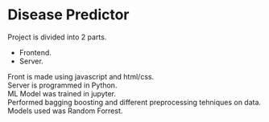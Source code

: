 # Disease Predictor

Project is divided into 2 parts.
* Frontend.
* Server.

Front is made using javascript and html/css.  
Server is programmed in Python.   
ML Model was trained in jupyter.  
Performed bagging boosting and different preprocessing tehniques on data.  
Models used was Random Forrest.   

